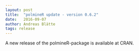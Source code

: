 ```yaml
---
layout: post
title:  "polmineR update - version 0.6.2"
date:   2016-09-07
author: Andreas Blätte
tags: release
---
```


A new release of the polmineR-package is available at CRAN.
